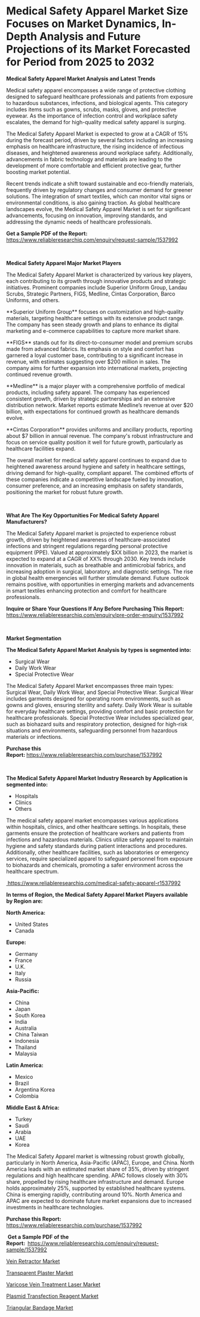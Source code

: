 <p><h1>Medical Safety Apparel Market Size Focuses on Market Dynamics, In-Depth Analysis and Future Projections of its Market Forecasted for Period from 2025 to 2032</h1></p><p><strong>Medical Safety Apparel Market Analysis and Latest Trends</strong></p>
<p><p>Medical safety apparel encompasses a wide range of protective clothing designed to safeguard healthcare professionals and patients from exposure to hazardous substances, infections, and biological agents. This category includes items such as gowns, scrubs, masks, gloves, and protective eyewear. As the importance of infection control and workplace safety escalates, the demand for high-quality medical safety apparel is surging.</p><p>The Medical Safety Apparel Market is expected to grow at a CAGR of 15% during the forecast period, driven by several factors including an increasing emphasis on healthcare infrastructure, the rising incidence of infectious diseases, and heightened awareness around workplace safety. Additionally, advancements in fabric technology and materials are leading to the development of more comfortable and efficient protective gear, further boosting market potential.</p><p>Recent trends indicate a shift toward sustainable and eco-friendly materials, frequently driven by regulatory changes and consumer demand for greener solutions. The integration of smart textiles, which can monitor vital signs or environmental conditions, is also gaining traction. As global healthcare landscapes evolve, the Medical Safety Apparel Market is set for significant advancements, focusing on innovation, improving standards, and addressing the dynamic needs of healthcare professionals.</p></p>
<p><strong>Get a Sample PDF of the Report:&nbsp;</strong> <a href="https://www.reliableresearchiq.com/enquiry/request-sample/1537992?utm_campaign=104&utm_medium=2&utm_source=Github&utm_content=ia&utm_term=04032025&utm_id=medical-safety-apparel">https://www.reliableresearchiq.com/enquiry/request-sample/1537992</a></p>
<p>&nbsp;</p>
<p><strong>Medical Safety Apparel Major Market Players</strong></p>
<p><p>The Medical Safety Apparel Market is characterized by various key players, each contributing to its growth through innovative products and strategic initiatives. Prominent companies include Superior Uniform Group, Landau Scrubs, Strategic Partners, FIGS, Medline, Cintas Corporation, Barco Uniforms, and others.</p><p>**Superior Uniform Group** focuses on customization and high-quality materials, targeting healthcare settings with its extensive product range. The company has seen steady growth and plans to enhance its digital marketing and e-commerce capabilities to capture more market share.</p><p>**FIGS** stands out for its direct-to-consumer model and premium scrubs made from advanced fabrics. Its emphasis on style and comfort has garnered a loyal customer base, contributing to a significant increase in revenue, with estimates suggesting over $200 million in sales. The company aims for further expansion into international markets, projecting continued revenue growth.</p><p>**Medline** is a major player with a comprehensive portfolio of medical products, including safety apparel. The company has experienced consistent growth, driven by strategic partnerships and an extensive distribution network. Market reports estimate Medline’s revenue at over $20 billion, with expectations for continued growth as healthcare demands evolve.</p><p>**Cintas Corporation** provides uniforms and ancillary products, reporting about $7 billion in annual revenue. The company's robust infrastructure and focus on service quality position it well for future growth, particularly as healthcare facilities expand.</p><p>The overall market for medical safety apparel continues to expand due to heightened awareness around hygiene and safety in healthcare settings, driving demand for high-quality, compliant apparel. The combined efforts of these companies indicate a competitive landscape fueled by innovation, consumer preference, and an increasing emphasis on safety standards, positioning the market for robust future growth.</p></p>
<p>&nbsp;</p>
<p><strong>What Are The Key Opportunities For Medical Safety Apparel Manufacturers?</strong></p>
<p><p>The Medical Safety Apparel market is projected to experience robust growth, driven by heightened awareness of healthcare-associated infections and stringent regulations regarding personal protective equipment (PPE). Valued at approximately $XX billion in 2023, the market is expected to expand at a CAGR of XX% through 2030. Key trends include innovation in materials, such as breathable and antimicrobial fabrics, and increasing adoption in surgical, laboratory, and diagnostic settings. The rise in global health emergencies will further stimulate demand. Future outlook remains positive, with opportunities in emerging markets and advancements in smart textiles enhancing protection and comfort for healthcare professionals.</p></p>
<p><strong>Inquire or Share Your Questions If Any Before Purchasing This Report:</strong> <a href="https://www.reliableresearchiq.com/enquiry/pre-order-enquiry/1537992?utm_campaign=104&utm_medium=2&utm_source=Github&utm_content=ia&utm_term=04032025&utm_id=medical-safety-apparel">https://www.reliableresearchiq.com/enquiry/pre-order-enquiry/1537992</a></p>
<p>&nbsp;</p>
<p><strong>Market Segmentation</strong></p>
<p><strong>The Medical Safety Apparel Market Analysis by types is segmented into:</strong></p>
<p><ul><li>Surgical Wear</li><li>Daily Work Wear</li><li>Special Protective Wear</li></ul></p>
<p><p>The Medical Safety Apparel Market encompasses three main types: Surgical Wear, Daily Work Wear, and Special Protective Wear. Surgical Wear includes garments designed for operating room environments, such as gowns and gloves, ensuring sterility and safety. Daily Work Wear is suitable for everyday healthcare settings, providing comfort and basic protection for healthcare professionals. Special Protective Wear includes specialized gear, such as biohazard suits and respiratory protection, designed for high-risk situations and environments, safeguarding personnel from hazardous materials or infections.</p></p>
<p><strong>Purchase this Report:&nbsp;</strong><a href="https://www.reliableresearchiq.com/purchase/1537992?utm_campaign=104&utm_medium=2&utm_source=Github&utm_content=ia&utm_term=04032025&utm_id=medical-safety-apparel">https://www.reliableresearchiq.com/purchase/1537992</a></p>
<p>&nbsp;</p>
<p><strong>The Medical Safety Apparel Market Industry Research by Application is segmented into:</strong></p>
<p><ul><li>Hospitals</li><li>Clinics</li><li>Others</li></ul></p>
<p><p>The medical safety apparel market encompasses various applications within hospitals, clinics, and other healthcare settings. In hospitals, these garments ensure the protection of healthcare workers and patients from infections and hazardous materials. Clinics utilize safety apparel to maintain hygiene and safety standards during patient interactions and procedures. Additionally, other healthcare facilities, such as laboratories or emergency services, require specialized apparel to safeguard personnel from exposure to biohazards and chemicals, promoting a safer environment across the healthcare spectrum.</p></p>
<p><a href="https://www.reliableresearchiq.com/medical-safety-apparel-r1537992?utm_campaign=104&utm_medium=2&utm_source=Github&utm_content=ia&utm_term=04032025&utm_id=medical-safety-apparel">&nbsp;https://www.reliableresearchiq.com/medical-safety-apparel-r1537992</a></p>
<p><strong>In terms of Region, the Medical Safety Apparel Market Players available by Region are:</strong></p>
<p>
    <p> <strong> North America: </strong>
        <ul>
            <li>United States</li>
            <li>Canada</li>
        </ul>
        </p> 
    <p> <strong> Europe: </strong>
        <ul>
            <li>Germany</li>
            <li>France</li>
            <li>U.K.</li>
            <li>Italy</li>
            <li>Russia</li>
        </ul>
        </p> 
    <p> <strong> Asia-Pacific: </strong>
        <ul>
            <li>China</li>
            <li>Japan</li>
            <li>South Korea</li>
            <li>India</li>
            <li>Australia</li>
            <li>China Taiwan</li>
            <li>Indonesia</li>
            <li>Thailand</li>
            <li>Malaysia</li>
        </ul>
        </p> 
    <p> <strong> Latin America: </strong>
        <ul>
            <li>Mexico</li>
            <li>Brazil</li>
            <li>Argentina Korea</li>
            <li>Colombia</li>
        </ul>
        </p> 
    <p> <strong> Middle East & Africa: </strong>
        <ul>
            <li>Turkey</li>
            <li>Saudi</li>
            <li>Arabia</li>
            <li>UAE</li>
            <li>Korea</li>
        </ul>
    </p>
    </p>
<p><p>The Medical Safety Apparel market is witnessing robust growth globally, particularly in North America, Asia-Pacific (APAC), Europe, and China. North America leads with an estimated market share of 35%, driven by stringent regulations and high healthcare spending. APAC follows closely with 30% share, propelled by rising healthcare infrastructure and demand. Europe holds approximately 25%, supported by established healthcare systems. China is emerging rapidly, contributing around 10%. North America and APAC are expected to dominate future market expansions due to increased investments in healthcare technologies.</p></p>
<p><strong>Purchase this Report: </strong><a href="https://www.reliableresearchiq.com/purchase/1537992?utm_campaign=104&utm_medium=2&utm_source=Github&utm_content=ia&utm_term=04032025&utm_id=medical-safety-apparel">https://www.reliableresearchiq.com/purchase/1537992</a></p>
<p>&nbsp;<strong>Get a Sample PDF of the Report:&nbsp;&nbsp;</strong><a href="https://www.reliableresearchiq.com/enquiry/request-sample/1537992?utm_campaign=104&utm_medium=2&utm_source=Github&utm_content=ia&utm_term=04032025&utm_id=medical-safety-apparel">https://www.reliableresearchiq.com/enquiry/request-sample/1537992</a></p>
<p><strong></strong></p>
<p><p><a href="https://github.com/gedaypivi/Market-Research-Report-List-1/blob/main/vein-retractor-market.md?utm_campaign=104&utm_medium=2&utm_source=Github&utm_content=ia&utm_term=04032025&utm_id=medical-safety-apparel">Vein Retractor Market</a></p><p><a href="https://github.com/zeyddaddo4/Market-Research-Report-List-1/blob/main/transparent-plaster-market.md?utm_campaign=104&utm_medium=2&utm_source=Github&utm_content=ia&utm_term=04032025&utm_id=medical-safety-apparel">Transparent Plaster Market</a></p><p><a href="https://github.com/sakuniniray98/Market-Research-Report-List-1/blob/main/varicose-vein-treatment-laser-market.md?utm_campaign=104&utm_medium=2&utm_source=Github&utm_content=ia&utm_term=04032025&utm_id=medical-safety-apparel">Varicose Vein Treatment Laser Market</a></p><p><a href="https://github.com/snakewaduddx/Market-Research-Report-List-1/blob/main/plasmid-transfection-reagent-market.md?utm_campaign=104&utm_medium=2&utm_source=Github&utm_content=ia&utm_term=04032025&utm_id=medical-safety-apparel">Plasmid Transfection Reagent Market</a></p><p><a href="https://github.com/pllahoithana9/Market-Research-Report-List-1/blob/main/triangular-bandage-market.md?utm_campaign=104&utm_medium=2&utm_source=Github&utm_content=ia&utm_term=04032025&utm_id=medical-safety-apparel">Triangular Bandage Market</a></p></p>